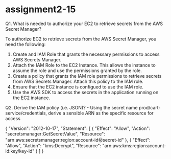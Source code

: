 # assignment2-15

Q1. What is needed to authorize your EC2 to retrieve secrets from the AWS Secret Manager?

To authorize EC2 to retrieve secrets from the AWS Secret Manager, you need the following:
1. Create and IAM Role that grants the necessary permissions to access AWS Secrets Manager.
2. Attach the IAM Role to the EC2 Instance. This allows the instance to assume the role and use the permissions granted by the role.
3. Create a policy that grants the IAM role permissions to retrieve secrets from AWS Secrets Manager. Attach this policy to the IAM role.
4. Ensure that the EC2 instance is configued to use the IAM role.
5. Use the AWS SDK to access the secrets in the application running on the EC2 instance.

Q2. Derive the IAM policy (i.e. JSON)?
    - Using the secret name prod/cart-service/credentials, derive a sensible ARN as the specific resource for access

{
  "Version": "2012-10-17",
  "Statement": [
    {
      "Effect": "Allow",
      "Action": "secretsmanager:GetSecretValue",
      "Resource": "arn:aws:secretsmanager:region:account-id:secret:secret-id"
    },
    {
      "Effect": "Allow",
      "Action": "kms:Decrypt",
      "Resource": "arn:aws:kms:region:account-id:key/key-id"
    }
  ]
}
